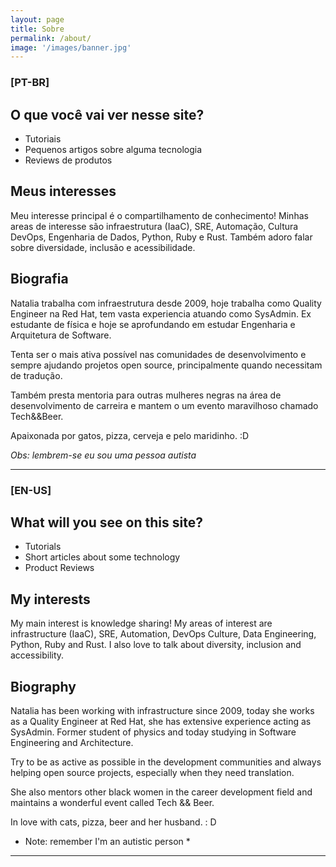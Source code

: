 ```yaml
---
layout: page
title: Sobre
permalink: /about/
image: '/images/banner.jpg'
---
```


### [PT-BR]

## O que você vai ver nesse site? 
-   Tutoriais 
-   Pequenos artigos sobre alguma tecnologia
-   Reviews de produtos

## Meus interesses 
Meu interesse principal é o compartilhamento de conhecimento! 
Minhas areas de interesse são infraestrutura (IaaC), SRE, Automação, Cultura DevOps, Engenharia de Dados, Python, Ruby e Rust. Também adoro falar sobre diversidade, inclusão e acessibilidade.

## Biografia 
Natalia trabalha com infraestrutura desde 2009, hoje trabalha como Quality Engineer na Red Hat, tem vasta experiencia atuando como SysAdmin. Ex estudante de física e hoje se aprofundando em estudar Engenharia e Arquitetura de Software. 

Tenta ser o mais ativa possível nas comunidades de desenvolvimento e sempre ajudando projetos open source, principalmente quando necessitam de tradução. 

Também presta mentoria para outras mulheres negras na área de desenvolvimento de carreira e mantem o um evento maravilhoso chamado Tech&&Beer. 

Apaixonada por gatos, pizza, cerveja e pelo maridinho. :D 

*Obs: lembrem-se eu sou uma pessoa autista*

***

### [EN-US]

## What will you see on this site?
- Tutorials
- Short articles about some technology
- Product Reviews

## My interests
My main interest is knowledge sharing!
My areas of interest are infrastructure (IaaC), SRE, Automation, DevOps Culture, Data Engineering, Python, Ruby and Rust. I also love to talk about diversity, inclusion and accessibility.

## Biography
Natalia has been working with infrastructure since 2009, today she works as a Quality Engineer at Red Hat, she has extensive experience acting as SysAdmin. Former student of physics and today studying in Software Engineering and Architecture.

Try to be as active as possible in the development communities and always helping open source projects, especially when they need translation.

She also mentors other black women in the career development field and maintains a wonderful event called Tech && Beer.

In love with cats, pizza, beer and her husband. : D

* Note: remember I'm an autistic person *
***